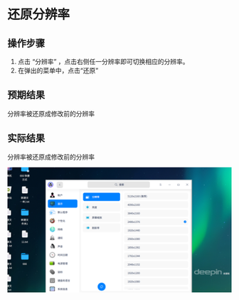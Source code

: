 # 还原分辨率

## 操作步骤

1. 点击 “分辨率” ，点击右侧任一分辨率即可切换相应的分辨率。
2. 在弹出的菜单中，点击“还原”

## 预期结果

分辨率被还原成修改前的分辨率

## 实际结果

分辨率被还原成修改前的分辨率

![还原分辨率.png](../img/还原分辨率.png)
